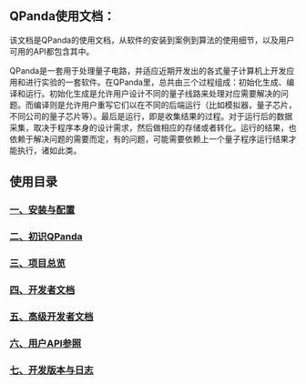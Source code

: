 ## QPanda使用文档：
该文档是QPanda的使用文档，从软件的安装到案例到算法的使用细节，以及用户可用的API都包含其中。

QPanda是一套用于处理量子电路，并适应近期开发出的各式量子计算机上开发应用和进行实验的一套软件。在QPanda里，总共由三个过程组成：初始化生成、编译和运行。初始化生成是允许用户设计不同的量子线路来处理对应需要解决的问题。而编译则是允许用户重写它们以在不同的后端运行（比如模拟器，量子芯片，不同公司的量子芯片等）。最后是运行，即是收集结果的过程。对于运行后的数据采集，取决于程序本身的设计需求，然后做相应的存储或者转化。运行的结果，也依赖于解决问题的需要而定，有的问题，可能需要依赖上一个量子程序运行结果才能执行，诸如此类。

## 使用目录

### [一、安装与配置](.\Doc\1.Installation.md)

### [二、初识QPanda](.\Doc\2.Hello_QPanda.md)


### [三、项目总览](.\Doc\1.Installation.md)
### [四、开发者文档](.\Doc\1.Installation.md)
### [五、高级开发者文档](.\Doc\1.Installation.md)
### [六、用户API参照](.\Doc\1.Installation.md)
### [七、开发版本与日志](.\Doc\1.Installation.md)
